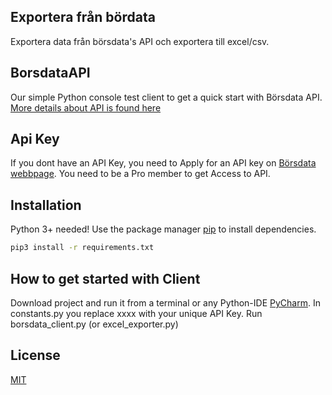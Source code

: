 ## Exportera från bördata
Exportera data från börsdata's API och exportera till excel/csv. 

## BorsdataAPI
Our simple Python console test client to get a quick start with Börsdata API.
[More details about API is found here](https://github.com/Borsdata-Sweden/API)

## Api Key
If you dont have an API Key, you need to Apply for an API key on [Börsdata webbpage](https://borsdata.se/).
You need to be a Pro member to get Access to API.

## Installation
Python 3+ needed!
Use the package manager [pip](https://pip.pypa.io/en/stable/) to install dependencies.
```bash
pip3 install -r requirements.txt
```

## How to get started with Client
Download project and run it from a terminal or any Python-IDE [PyCharm](https://www.jetbrains.com/pycharm/).
In constants.py you replace xxxx with your unique API Key.
Run borsdata_client.py (or excel_exporter.py)

## License
[MIT](https://choosealicense.com/licenses/mit/)
